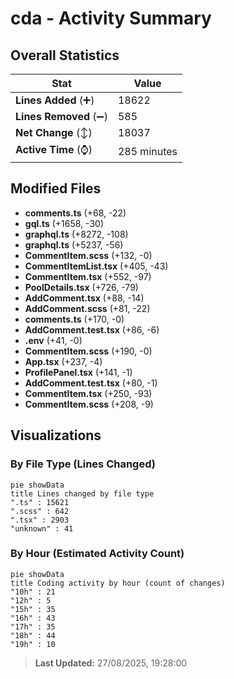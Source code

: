 # cda - Activity Summary 

## Overall Statistics

| Stat                   | Value                                                             |
| ---------------------- | ----------------------------------------------------------------- |
| **Lines Added** (➕)   | 18622                                          |
| **Lines Removed** (➖) | 585                                        |
| **Net Change** (↕)    | 18037                |
| **Active Time** (⌚)   | 285 minutes |


## Modified Files
- **comments.ts** (+68, -22)
- **gql.ts** (+1658, -30)
- **graphql.ts** (+8272, -108)
- **graphql.ts** (+5237, -56)
- **CommentItem.scss** (+132, -0)
- **CommentItemList.tsx** (+405, -43)
- **CommentItem.tsx** (+552, -97)
- **PoolDetails.tsx** (+726, -79)
- **AddComment.tsx** (+88, -14)
- **AddComment.scss** (+81, -22)
- **comments.ts** (+170, -0)
- **AddComment.test.tsx** (+86, -6)
- **.env** (+41, -0)
- **CommentItem.scss** (+190, -0)
- **App.tsx** (+237, -4)
- **ProfilePanel.tsx** (+141, -1)
- **AddComment.test.tsx** (+80, -1)
- **CommentItem.tsx** (+250, -93)
- **CommentItem.scss** (+208, -9)

## Visualizations

### By File Type (Lines Changed)

```mermaid
pie showData
title Lines changed by file type
".ts" : 15621
".scss" : 642
".tsx" : 2903
"unknown" : 41
```

### By Hour (Estimated Activity Count)

```mermaid
pie showData
title Coding activity by hour (count of changes)
"10h" : 21
"12h" : 5
"15h" : 35
"16h" : 43
"17h" : 35
"18h" : 44
"19h" : 10
```


> **Last Updated:** 27/08/2025, 19:28:00